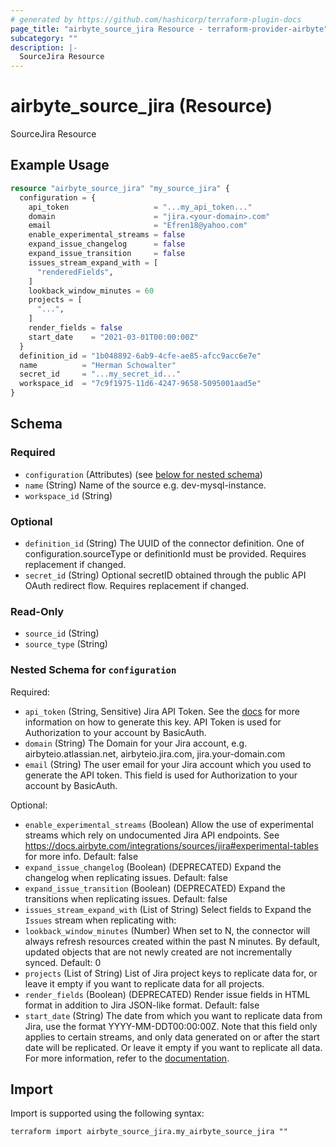 ```yaml
---
# generated by https://github.com/hashicorp/terraform-plugin-docs
page_title: "airbyte_source_jira Resource - terraform-provider-airbyte"
subcategory: ""
description: |-
  SourceJira Resource
---
```


# airbyte_source_jira (Resource)

SourceJira Resource

## Example Usage

```terraform
resource "airbyte_source_jira" "my_source_jira" {
  configuration = {
    api_token                   = "...my_api_token..."
    domain                      = "jira.<your-domain>.com"
    email                       = "Efren18@yahoo.com"
    enable_experimental_streams = false
    expand_issue_changelog      = false
    expand_issue_transition     = false
    issues_stream_expand_with = [
      "renderedFields",
    ]
    lookback_window_minutes = 60
    projects = [
      "...",
    ]
    render_fields = false
    start_date    = "2021-03-01T00:00:00Z"
  }
  definition_id = "1b048892-6ab9-4cfe-ae85-afcc9acc6e7e"
  name          = "Herman Schowalter"
  secret_id     = "...my_secret_id..."
  workspace_id  = "7c9f1975-11d6-4247-9658-5095001aad5e"
}
```

<!-- schema generated by tfplugindocs -->
## Schema

### Required

- `configuration` (Attributes) (see [below for nested schema](#nestedatt--configuration))
- `name` (String) Name of the source e.g. dev-mysql-instance.
- `workspace_id` (String)

### Optional

- `definition_id` (String) The UUID of the connector definition. One of configuration.sourceType or definitionId must be provided. Requires replacement if changed.
- `secret_id` (String) Optional secretID obtained through the public API OAuth redirect flow. Requires replacement if changed.

### Read-Only

- `source_id` (String)
- `source_type` (String)

<a id="nestedatt--configuration"></a>
### Nested Schema for `configuration`

Required:

- `api_token` (String, Sensitive) Jira API Token. See the <a href="https://docs.airbyte.com/integrations/sources/jira">docs</a> for more information on how to generate this key. API Token is used for Authorization to your account by BasicAuth.
- `domain` (String) The Domain for your Jira account, e.g. airbyteio.atlassian.net, airbyteio.jira.com, jira.your-domain.com
- `email` (String) The user email for your Jira account which you used to generate the API token. This field is used for Authorization to your account by BasicAuth.

Optional:

- `enable_experimental_streams` (Boolean) Allow the use of experimental streams which rely on undocumented Jira API endpoints. See https://docs.airbyte.com/integrations/sources/jira#experimental-tables for more info. Default: false
- `expand_issue_changelog` (Boolean) (DEPRECATED) Expand the changelog when replicating issues. Default: false
- `expand_issue_transition` (Boolean) (DEPRECATED) Expand the transitions when replicating issues. Default: false
- `issues_stream_expand_with` (List of String) Select fields to Expand the `Issues` stream when replicating with:
- `lookback_window_minutes` (Number) When set to N, the connector will always refresh resources created within the past N minutes. By default, updated objects that are not newly created are not incrementally synced. Default: 0
- `projects` (List of String) List of Jira project keys to replicate data for, or leave it empty if you want to replicate data for all projects.
- `render_fields` (Boolean) (DEPRECATED) Render issue fields in HTML format in addition to Jira JSON-like format. Default: false
- `start_date` (String) The date from which you want to replicate data from Jira, use the format YYYY-MM-DDT00:00:00Z. Note that this field only applies to certain streams, and only data generated on or after the start date will be replicated. Or leave it empty if you want to replicate all data. For more information, refer to the <a href="https://docs.airbyte.com/integrations/sources/jira/">documentation</a>.

## Import

Import is supported using the following syntax:

```shell
terraform import airbyte_source_jira.my_airbyte_source_jira ""
```
